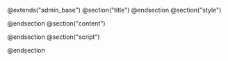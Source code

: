 @extends("admin_base")
@section("title")  @endsection
@section("style")

@endsection
@section("content")

@endsection
@section("script")

@endsection